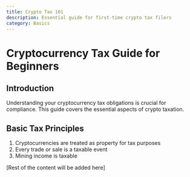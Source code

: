 ```yaml
---
title: Crypto Tax 101
description: Essential guide for first-time crypto tax filers
category: Basics
---
```


# Cryptocurrency Tax Guide for Beginners

## Introduction
Understanding your cryptocurrency tax obligations is crucial for compliance. This guide covers the essential aspects of crypto taxation.

## Basic Tax Principles
1. Cryptocurrencies are treated as property for tax purposes
2. Every trade or sale is a taxable event
3. Mining income is taxable

[Rest of the content will be added here]